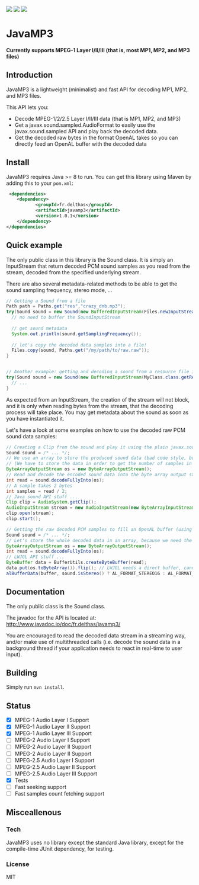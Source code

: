 ![](https://img.shields.io/travis/Delthas/JavaMP3.svg) 
![](https://img.shields.io/github/license/Delthas/JavaMP3.svg)
![](https://img.shields.io/maven-central/v/fr.delthas/javamp3.svg)
# JavaMP3

**Currently supports MPEG-1 Layer I/II/III (that is, most MP1, MP2, and MP3 files)**

## Introduction

JavaMP3 is a lightweight (minimalist) and fast API for decoding MP1, MP2, and MP3 files.

This API lets you:
- Decode MPEG-1/2/2.5 Layer I/II/III data (that is MP1, MP2, and MP3)
- Get a javax.sound.sampled.AudioFormat to easily use the javax.sound.sampled API and play back the decoded data.
- Get the decoded raw bytes in the format OpenAL takes so you can directly feed an OpenAL buffer with the decoded data

## Install

JavaMP3 requires Java >= 8 to run. You can get this library using Maven by adding this to your ```pom.xml```:

```xml
 <dependencies>
    <dependency>       
           <groupId>fr.delthas</groupId>
           <artifactId>javamp3</artifactId>
           <version>1.0.1</version>
    </dependency>
</dependencies>
```


## Quick example

The only public class in this library is the Sound class. It is simply an InputStream that return decoded PCM sound samples as you read from the stream, decoded from the specified underlying stream.

There are also several metadata-related methods to be able to get the sound sampling frequency, stereo mode, ...

```java
// Getting a Sound from a file
Path path = Paths.get("res","crazy_dnb.mp3");
try(Sound sound = new Sound(new BufferedInputStream(Files.newInputStream(path)))) {
  // no need to buffer the SoundInputStream
  
  // get sound metadata
  System.out.println(sound.getSamplingFrequency());
  
  // let's copy the decoded data samples into a file!
  Files.copy(sound, Paths.get("/my/path/to/raw.raw"));
}


// Another example: getting and decoding a sound from a resource file in your JAR
try(Sound sound = new Sound(new BufferedInputStream(MyClass.class.getResourceAsStream("/mp3/rick_astley.mp3")))) {
  // ...
}

```

As expected from an InputStream, the creation of the stream will not block, and it is only when reading bytes from the stream, that the decoding process will take place. You may get metadata about the sound as soon as you have instantiated it.

Let's have a look at some examples on how to use the decoded raw PCM sound data samples:

```java
// Creating a Clip from the sound and play it using the plain javax.sound.sampled API
Sound sound = /* ... */;
// We use an array to store the produced sound data (bad code style, but is okay for short sounds)
// (We have to store the data in order to get the number of samples in it, because of the (dumb) Java sound API)
ByteArrayOutputStream os = new ByteArrayOutputStream();
// Read and decode the encoded sound data into the byte array output stream (blocking)
int read = sound.decodeFullyInto(os);
// A sample takes 2 bytes
int samples = read / 2;
// Java sound API stuff ...
Clip clip = AudioSystem.getClip();
AudioInputStream stream = new AudioInputStream(new ByteArrayInputStream(os.toByteArray()), sound.getAudioFormat(), samples);
clip.open(stream);
clip.start();

// Getting the raw decoded PCM samples to fill an OpenAL buffer (using LWJGL)
Sound sound = /* ... */;
// Let's store the whole decoded data in an array, because we need the number of samples; it's okay for short sounds
ByteArrayOutputStream os = new ByteArrayOutputStream();
int read = sound.decodeFullyInto(os);
// LWJGL API stuff ...
ByteBuffer data = BufferUtils.createByteBuffer(read);
data.put(os.toByteArray()).flip(); // LWJGL needs a direct buffer, cannot simply wrap the BAOS array
alBufferData(buffer, sound.isStereo() ? AL_FORMAT_STEREO16 : AL_FORMAT_MONO16, data, sound.getSamplingFrequency());

```

## Documentation

The only public class is the Sound class.

The javadoc for the API is located at: http://www.javadoc.io/doc/fr.delthas/javamp3/

You are encouraged to read the decoded data stream in a streaming way, and/or make use of multithreaded calls (i.e. decode the sound data in a background thread if your application needs to react in real-time to user input).

## Building

Simply run ```mvn install```.


## Status

- [X] MPEG-1 Audio Layer I Support
- [X] MPEG-1 Audio Layer II Support
- [X] MPEG-1 Audio Layer III Support
- [ ] MPEG-2 Audio Layer I Support
- [ ] MPEG-2 Audio Layer II Support
- [ ] MPEG-2 Audio Layer II Support
- [ ] MPEG-2.5 Audio Layer I Support
- [ ] MPEG-2.5 Audio Layer II Support
- [ ] MPEG-2.5 Audio Layer III Support
- [X] Tests
- [ ] Fast seeking support
- [ ] Fast samples count fetching support

## Misceallenous

### Tech

JavaMP3 uses no library except the standard Java library, except for the compile-time JUnit dependency, for testing.

### License

MIT
